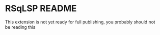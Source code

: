 # RSqLSP README

This extension is not yet ready for full publishing, you probably should not be reading this